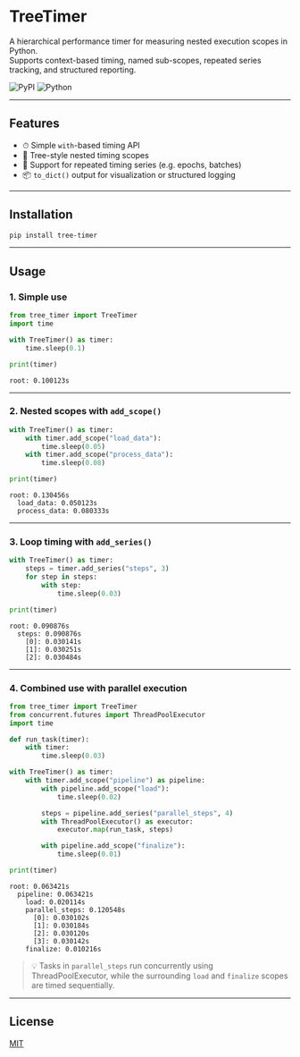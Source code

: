 # TreeTimer

A hierarchical performance timer for measuring nested execution scopes in Python.  
Supports context-based timing, named sub-scopes, repeated series tracking, and structured reporting.

![PyPI](https://img.shields.io/pypi/v/tree-timer)
![Python](https://img.shields.io/badge/python-3.11+-blue)

---

## Features

- ⏱ Simple `with`-based timing API
- 🌲 Tree-style nested timing scopes
- 🔁 Support for repeated timing series (e.g. epochs, batches)
- 📦 `to_dict()` output for visualization or structured logging

---

## Installation

```bash
pip install tree-timer
```

---

## Usage

### 1. Simple use

```python
from tree_timer import TreeTimer
import time

with TreeTimer() as timer:
    time.sleep(0.1)

print(timer)
```

```
root: 0.100123s
```

---

### 2. Nested scopes with `add_scope()`

```python
with TreeTimer() as timer:
    with timer.add_scope("load_data"):
        time.sleep(0.05)
    with timer.add_scope("process_data"):
        time.sleep(0.08)

print(timer)
```

```
root: 0.130456s
  load_data: 0.050123s
  process_data: 0.080333s
```

---

### 3. Loop timing with `add_series()`

```python
with TreeTimer() as timer:
    steps = timer.add_series("steps", 3)
    for step in steps:
        with step:
            time.sleep(0.03)

print(timer)
```

```
root: 0.090876s
  steps: 0.090876s
    [0]: 0.030141s
    [1]: 0.030251s
    [2]: 0.030484s
```

---

### 4. Combined use with parallel execution

```python
from tree_timer import TreeTimer
from concurrent.futures import ThreadPoolExecutor
import time

def run_task(timer):
    with timer:
        time.sleep(0.03)

with TreeTimer() as timer:
    with timer.add_scope("pipeline") as pipeline:
        with pipeline.add_scope("load"):
            time.sleep(0.02)

        steps = pipeline.add_series("parallel_steps", 4)
        with ThreadPoolExecutor() as executor:
            executor.map(run_task, steps)

        with pipeline.add_scope("finalize"):
            time.sleep(0.01)

print(timer)
```

```
root: 0.063421s
  pipeline: 0.063421s
    load: 0.020114s
    parallel_steps: 0.120548s
      [0]: 0.030102s
      [1]: 0.030184s
      [2]: 0.030120s
      [3]: 0.030142s
    finalize: 0.010216s
```

> 💡 Tasks in `parallel_steps` run concurrently using ThreadPoolExecutor, while the surrounding `load` and `finalize` scopes are timed sequentially.

---

## License

[MIT](LICENSE)
